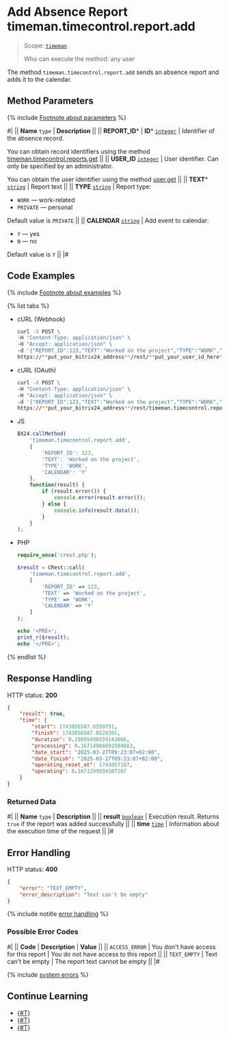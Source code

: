 # Add Absence Report timeman.timecontrol.report.add

> Scope: [`timeman`](../../scopes/permissions.md)
>
> Who can execute the method: any user

The method `timeman.timecontrol.report.add` sends an absence report and adds it to the calendar.

## Method Parameters

{% include [Footnote about parameters](../../../_includes/required.md) %}

#|
|| **Name**
`type` | **Description** ||
|| **REPORT_ID*** \| **ID***
[`integer`](../../data-types.md) | Identifier of the absence record.

You can obtain record identifiers using the method [timeman.timecontrol.reports.get](./timeman-timecontrol-reports-get.md) ||
|| **USER_ID**
[`integer`](../../data-types.md) | User identifier. Can only be specified by an administrator.

You can obtain the user identifier using the method [user.get](../../user/user-get.md) ||
|| **TEXT***
[`string`](../../data-types.md) | Report text ||
|| **TYPE**
[`string`](../../data-types.md) | Report type:
- `WORK` — work-related
- `PRIVATE` — personal

Default value is `PRIVATE` ||
|| **CALENDAR**
[`string`](../../data-types.md) | Add event to calendar:
- `Y` — yes
- `N` — no

Default value is `Y` ||
|#

## Code Examples

{% include [Footnote about examples](../../../_includes/examples.md) %}

{% list tabs %}

- cURL (Webhook)

    ```bash
    curl -X POST \
    -H "Content-Type: application/json" \
    -H "Accept: application/json" \
    -d '{"REPORT_ID":123,"TEXT":"Worked on the project","TYPE":"WORK","CALENDAR":"Y"}' \
    https://**put_your_bitrix24_address**/rest/**put_your_user_id_here**/**put_your_webhook_here**/timeman.timecontrol.report.add
    ```

- cURL (OAuth)

    ```bash
    curl -X POST \
    -H "Content-Type: application/json" \
    -H "Accept: application/json" \
    -d '{"REPORT_ID":123,"TEXT":"Worked on the project","TYPE":"WORK","CALENDAR":"Y","auth":"**put_access_token_here**"}' \
    https://**put_your_bitrix24_address**/rest/timeman.timecontrol.report.add
    ```

- JS

    ```js
    BX24.callMethod(
        'timeman.timecontrol.report.add',
        {
            'REPORT_ID': 123,
            'TEXT': 'Worked on the project',
            'TYPE': 'WORK',
            'CALENDAR': 'Y'
        },
        function(result) {
            if (result.error()) {
                console.error(result.error());
            } else {
                console.info(result.data());
            }
        }
    );
    ```

- PHP

    ```php
    require_once('crest.php');

    $result = CRest::call(
        'timeman.timecontrol.report.add',
        [
            'REPORT_ID' => 123,
            'TEXT' => 'Worked on the project',
            'TYPE' => 'WORK',
            'CALENDAR' => 'Y'
        ]
    );

    echo '<PRE>';
    print_r($result);
    echo '</PRE>';
    ```

{% endlist %}

## Response Handling

HTTP status: **200**

```json
{
    "result": true,
    "time": {
        "start": 1743056587.6559751,
        "finish": 1743056587.8529301,
        "duration": 0.19695496559143066,
        "processing": 0.16714906692504883,
        "date_start": "2025-03-27T09:23:07+02:00",
        "date_finish": "2025-03-27T09:23:07+02:00",
        "operating_reset_at": 1743057187,
        "operating": 0.1671299934387207
    }
}
```

### Returned Data

#|
|| **Name**
`type` | **Description** ||
|| **result**
[`boolean`](../../data-types.md) | Execution result. Returns `true` if the report was added successfully ||
|| **time**
[`time`](../../data-types.md#time) | Information about the execution time of the request ||
|#

## Error Handling

HTTP status: **400**

```json
{
    "error": "TEXT_EMPTY",
    "error_description": "Text can't be empty"
}
```

{% include notitle [error handling](../../../_includes/error-info.md) %}

### Possible Error Codes

#|
|| **Code** | **Description** | **Value** ||
|| `ACCESS_ERROR` | You don't have access for this report | You do not have access to this report ||
|| `TEXT_EMPTY` | Text can't be empty | The report text cannot be empty ||
|#

{% include [system errors](../../../_includes/system-errors.md) %}

## Continue Learning 

- [{#T}](./index.md)
- [{#T}](./timeman-timecontrol-reports-get.md)
- [{#T}](./timeman-timecontrol-reports-users-get.md)
